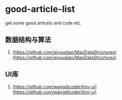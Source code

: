 # good-article-list
get some good articels and code etc.


## 数据结构与算法
1. [https://github.com/aiyoudiao/MaoDataStructures](https://github.com/aiyoudiao/MaoDataStructures)

## UI库
1. [https://github.com/wangdicoder/tiny-ui](https://github.com/wangdicoder/tiny-ui)
